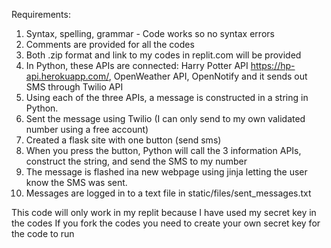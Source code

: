 Requirements:
1. Syntax, spelling, grammar - Code works so no syntax errors
2. Comments are provided for all the codes
3. Both .zip format and link to my codes in replit.com will be provided
4. In Python, these APIs are connected: Harry Potter API https://hp-api.herokuapp.com/, OpenWeather API, OpenNotify and it sends out SMS through Twilio API
5. Using each of the three APIs, a message is constructed in a string in Python.
6. Sent the message using Twilio (I can only send to my own validated number using a free account)
7. Created a flask site with one button (send sms)
8. When you press the button, Python will call the 3 information APIs, construct the string, and send the SMS to my number
9. The message is flashed ina new webpage using jinja letting the user know the SMS was sent.
10. Messages are logged in to a text file in static/files/sent_messages.txt


This code will only work in my replit because I have used my secret key in the codes
If you fork the codes you need to create your own secret key for the code to run